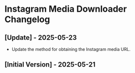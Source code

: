 # Instagram Media Downloader Changelog

## [Update] - 2025-05-23

- Update the method for obtaining the Instagram media URL.

## [Initial Version] - 2025-05-21